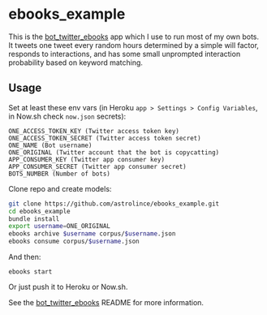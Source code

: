 # ebooks_example

This is the [bot_twitter_ebooks](https://github.com/astrolince/bot_twitter_ebooks) app which I use to run most of my own bots. It tweets one tweet every random hours determined by a simple will factor, responds to interactions, and has some small unprompted interaction probability based on keyword matching.

## Usage

Set at least these env vars (in Heroku `app > Settings > Config Variables`, in Now.sh check `now.json` secrets):

```
ONE_ACCESS_TOKEN_KEY (Twitter access token key)
ONE_ACCESS_TOKEN_SECRET (Twitter access token secret)
ONE_NAME (Bot username)
ONE_ORIGINAL (Twitter account that the bot is copycatting)
APP_CONSUMER_KEY (Twitter app consumer key)
APP_CONSUMER_SECRET (Twitter app consumer secret)
BOTS_NUMBER (Number of bots)
```

Clone repo and create models:

```bash
git clone https://github.com/astrolince/ebooks_example.git
cd ebooks_example
bundle install
export username=ONE_ORIGINAL
ebooks archive $username corpus/$username.json
ebooks consume corpus/$username.json
```

And then:

`ebooks start`

Or just push it to Heroku or Now.sh.

See the [bot_twitter_ebooks](https://github.com/astrolince/bot_twitter_ebooks) README for more information.
